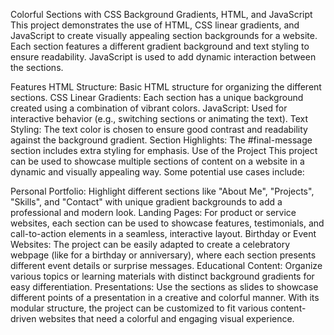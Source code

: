 Colorful Sections with CSS Background Gradients, HTML, and JavaScript
This project demonstrates the use of HTML, CSS linear gradients, and JavaScript to create visually appealing section backgrounds for a website. Each section features a different gradient background and text styling to ensure readability. JavaScript is used to add dynamic interaction between the sections.

Features
HTML Structure: Basic HTML structure for organizing the different sections.
CSS Linear Gradients: Each section has a unique background created using a combination of vibrant colors.
JavaScript: Used for interactive behavior (e.g., switching sections or animating the text).
Text Styling: The text color is chosen to ensure good contrast and readability against the background gradient.
Section Highlights: The #final-message section includes extra styling for emphasis.
Use of the Project
This project can be used to showcase multiple sections of content on a website in a dynamic and visually appealing way. Some potential use cases include:

Personal Portfolio: Highlight different sections like "About Me", "Projects", "Skills", and "Contact" with unique gradient backgrounds to add a professional and modern look.
Landing Pages: For product or service websites, each section can be used to showcase features, testimonials, and call-to-action elements in a seamless, interactive layout.
Birthday or Event Websites: The project can be easily adapted to create a celebratory webpage (like for a birthday or anniversary), where each section presents different event details or surprise messages.
Educational Content: Organize various topics or learning materials with distinct background gradients for easy differentiation.
Presentations: Use the sections as slides to showcase different points of a presentation in a creative and colorful manner.
With its modular structure, the project can be customized to fit various content-driven websites that need a colorful and engaging visual experience.
